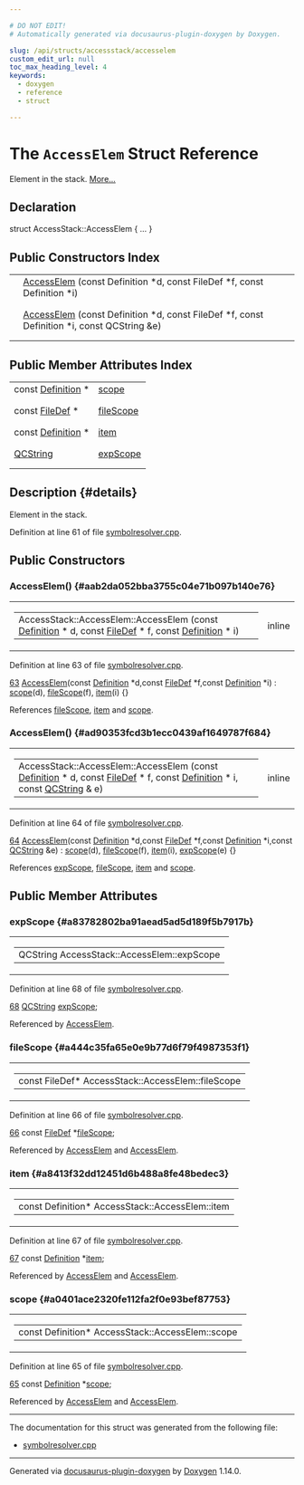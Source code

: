 ```yaml
---

# DO NOT EDIT!
# Automatically generated via docusaurus-plugin-doxygen by Doxygen.

slug: /api/structs/accessstack/accesselem
custom_edit_url: null
toc_max_heading_level: 4
keywords:
  - doxygen
  - reference
  - struct

---
```


<div class="doxyPage">

# The `AccessElem` Struct Reference

<p>Element in the stack. <a href="#details">More...</a></p>

## Declaration

<div class="doxyDeclaration">
struct AccessStack::AccessElem { ... }
</div>

## Public Constructors Index

<table class="doxyMembersIndex">

<tr class="doxyMemberIndexItem">
<td class="doxyMemberIndexItemType" align="left" valign="top"></td>
<td class="doxyMemberIndexItemName" align="left" valign="top"><a href="#aab2da052bba3755c04e71b097b140e76">AccessElem</a> (const Definition *d, const FileDef *f, const Definition *i)</td>
</tr>
<tr class="doxyMemberIndexDescription">
<td class="doxyMemberIndexDescriptionLeft"></td>
<td class="doxyMemberIndexDescriptionRight">
</td>
</tr>
<tr class="doxyMemberIndexSeparator">
<td class="doxyMemberIndexSeparator" colspan="2"></td>
</tr>

<tr class="doxyMemberIndexItem">
<td class="doxyMemberIndexItemType" align="left" valign="top"></td>
<td class="doxyMemberIndexItemName" align="left" valign="top"><a href="#ad90353fcd3b1ecc0439af1649787f684">AccessElem</a> (const Definition *d, const FileDef *f, const Definition *i, const QCString &amp;e)</td>
</tr>
<tr class="doxyMemberIndexDescription">
<td class="doxyMemberIndexDescriptionLeft"></td>
<td class="doxyMemberIndexDescriptionRight">
</td>
</tr>
<tr class="doxyMemberIndexSeparator">
<td class="doxyMemberIndexSeparator" colspan="2"></td>
</tr>

</table>

## Public Member Attributes Index

<table class="doxyMembersIndex">

<tr class="doxyMemberIndexItem">
<td class="doxyMemberIndexItemType" align="left" valign="top">const <a href="/web-doxygen/docs/api/classes/definition">Definition</a> *</td>
<td class="doxyMemberIndexItemName" align="left" valign="top"><a href="#a0401ace2320fe112fa2f0e93bef87753">scope</a></td>
</tr>
<tr class="doxyMemberIndexDescription">
<td class="doxyMemberIndexDescriptionLeft"></td>
<td class="doxyMemberIndexDescriptionRight">
</td>
</tr>
<tr class="doxyMemberIndexSeparator">
<td class="doxyMemberIndexSeparator" colspan="2"></td>
</tr>

<tr class="doxyMemberIndexItem">
<td class="doxyMemberIndexItemType" align="left" valign="top">const <a href="/web-doxygen/docs/api/classes/filedef">FileDef</a> *</td>
<td class="doxyMemberIndexItemName" align="left" valign="top"><a href="#a444c35fa65e0e9b77d6f79f4987353f1">fileScope</a></td>
</tr>
<tr class="doxyMemberIndexDescription">
<td class="doxyMemberIndexDescriptionLeft"></td>
<td class="doxyMemberIndexDescriptionRight">
</td>
</tr>
<tr class="doxyMemberIndexSeparator">
<td class="doxyMemberIndexSeparator" colspan="2"></td>
</tr>

<tr class="doxyMemberIndexItem">
<td class="doxyMemberIndexItemType" align="left" valign="top">const <a href="/web-doxygen/docs/api/classes/definition">Definition</a> *</td>
<td class="doxyMemberIndexItemName" align="left" valign="top"><a href="#a8413f32dd12451d6b488a8fe48bedec3">item</a></td>
</tr>
<tr class="doxyMemberIndexDescription">
<td class="doxyMemberIndexDescriptionLeft"></td>
<td class="doxyMemberIndexDescriptionRight">
</td>
</tr>
<tr class="doxyMemberIndexSeparator">
<td class="doxyMemberIndexSeparator" colspan="2"></td>
</tr>

<tr class="doxyMemberIndexItem">
<td class="doxyMemberIndexItemType" align="left" valign="top"><a href="/web-doxygen/docs/api/classes/qcstring">QCString</a></td>
<td class="doxyMemberIndexItemName" align="left" valign="top"><a href="#a83782802ba91aead5ad5d189f5b7917b">expScope</a></td>
</tr>
<tr class="doxyMemberIndexDescription">
<td class="doxyMemberIndexDescriptionLeft"></td>
<td class="doxyMemberIndexDescriptionRight">
</td>
</tr>
<tr class="doxyMemberIndexSeparator">
<td class="doxyMemberIndexSeparator" colspan="2"></td>
</tr>

</table>

## Description {#details}

<p>Element in the stack.</p>

<p>Definition at line 61 of file <a href="/web-doxygen/docs/api/files/src/symbolresolver-cpp">symbolresolver.cpp</a>.</p>


<div class="doxySectionDef">

## Public Constructors

### AccessElem() {#aab2da052bba3755c04e71b097b140e76}

<div class="doxyMemberItem">
<div class="doxyMemberProto">
<table class="doxyMemberLabels">
<tr class="doxyMemberLabels">
<td class="doxyMemberLabelsLeft">
<table class="doxyMemberName">
<tr>
<td class="doxyMemberName">AccessStack::AccessElem::AccessElem (const <a href="/web-doxygen/docs/api/classes/definition">Definition</a> * d, const <a href="/web-doxygen/docs/api/classes/filedef">FileDef</a> * f, const <a href="/web-doxygen/docs/api/classes/definition">Definition</a> * i)</td>
</tr>
</table>
</td>
<td class="doxyMemberLabelsRight">
<span class="doxyMemberLabels">
<span class="doxyMemberLabel inline">inline</span>
</span>
</td>
</tr>
</table>
</div>
<div class="doxyMemberDoc">



<p>Definition at line 63 of file <a href="/web-doxygen/docs/api/files/src/symbolresolver-cpp">symbolresolver.cpp</a>.</p>


<div class="doxyProgramListing">

<div class="doxyCodeLine"><span class="doxyLineNumber"><a href="#aab2da052bba3755c04e71b097b140e76">63</a></span><span class="doxyLineContent"><span class="doxyHighlight">      <a href="#aab2da052bba3755c04e71b097b140e76">AccessElem</a>(</span><span class="doxyHighlightKeyword">const</span><span class="doxyHighlight"> <a href="/web-doxygen/docs/api/classes/definition">Definition</a> *d,</span><span class="doxyHighlightKeyword">const</span><span class="doxyHighlight"> <a href="/web-doxygen/docs/api/classes/filedef">FileDef</a> *f,</span><span class="doxyHighlightKeyword">const</span><span class="doxyHighlight"> <a href="/web-doxygen/docs/api/classes/definition">Definition</a> *i) : <a href="#a0401ace2320fe112fa2f0e93bef87753">scope</a>(d), <a href="#a444c35fa65e0e9b77d6f79f4987353f1">fileScope</a>(f), <a href="#a8413f32dd12451d6b488a8fe48bedec3">item</a>(i) {}</span></span></div>

</div>


<p>References <a href="#a444c35fa65e0e9b77d6f79f4987353f1">fileScope</a>, <a href="#a8413f32dd12451d6b488a8fe48bedec3">item</a> and <a href="#a0401ace2320fe112fa2f0e93bef87753">scope</a>.</p>

</div>
</div>

### AccessElem() {#ad90353fcd3b1ecc0439af1649787f684}

<div class="doxyMemberItem">
<div class="doxyMemberProto">
<table class="doxyMemberLabels">
<tr class="doxyMemberLabels">
<td class="doxyMemberLabelsLeft">
<table class="doxyMemberName">
<tr>
<td class="doxyMemberName">AccessStack::AccessElem::AccessElem (const <a href="/web-doxygen/docs/api/classes/definition">Definition</a> * d, const <a href="/web-doxygen/docs/api/classes/filedef">FileDef</a> * f, const <a href="/web-doxygen/docs/api/classes/definition">Definition</a> * i, const <a href="/web-doxygen/docs/api/classes/qcstring">QCString</a> &amp; e)</td>
</tr>
</table>
</td>
<td class="doxyMemberLabelsRight">
<span class="doxyMemberLabels">
<span class="doxyMemberLabel inline">inline</span>
</span>
</td>
</tr>
</table>
</div>
<div class="doxyMemberDoc">



<p>Definition at line 64 of file <a href="/web-doxygen/docs/api/files/src/symbolresolver-cpp">symbolresolver.cpp</a>.</p>


<div class="doxyProgramListing">

<div class="doxyCodeLine"><span class="doxyLineNumber"><a href="#ad90353fcd3b1ecc0439af1649787f684">64</a></span><span class="doxyLineContent"><span class="doxyHighlight">      <a href="#ad90353fcd3b1ecc0439af1649787f684">AccessElem</a>(</span><span class="doxyHighlightKeyword">const</span><span class="doxyHighlight"> <a href="/web-doxygen/docs/api/classes/definition">Definition</a> *d,</span><span class="doxyHighlightKeyword">const</span><span class="doxyHighlight"> <a href="/web-doxygen/docs/api/classes/filedef">FileDef</a> *f,</span><span class="doxyHighlightKeyword">const</span><span class="doxyHighlight"> <a href="/web-doxygen/docs/api/classes/definition">Definition</a> *i,</span><span class="doxyHighlightKeyword">const</span><span class="doxyHighlight"> <a href="/web-doxygen/docs/api/classes/qcstring">QCString</a> &amp;e) : <a href="#a0401ace2320fe112fa2f0e93bef87753">scope</a>(d), <a href="#a444c35fa65e0e9b77d6f79f4987353f1">fileScope</a>(f), <a href="#a8413f32dd12451d6b488a8fe48bedec3">item</a>(i), <a href="#a83782802ba91aead5ad5d189f5b7917b">expScope</a>(e) {}</span></span></div>

</div>


<p>References <a href="#a83782802ba91aead5ad5d189f5b7917b">expScope</a>, <a href="#a444c35fa65e0e9b77d6f79f4987353f1">fileScope</a>, <a href="#a8413f32dd12451d6b488a8fe48bedec3">item</a> and <a href="#a0401ace2320fe112fa2f0e93bef87753">scope</a>.</p>

</div>
</div>

</div>

<div class="doxySectionDef">

## Public Member Attributes

### expScope {#a83782802ba91aead5ad5d189f5b7917b}

<div class="doxyMemberItem">
<div class="doxyMemberProto">
<table class="doxyMemberLabels">
<tr class="doxyMemberLabels">
<td class="doxyMemberLabelsLeft">
<table class="doxyMemberName">
<tr>
<td class="doxyMemberName">QCString AccessStack::AccessElem::expScope</td>
</tr>
</table>
</td>
</tr>
</table>
</div>
<div class="doxyMemberDoc">



<p>Definition at line 68 of file <a href="/web-doxygen/docs/api/files/src/symbolresolver-cpp">symbolresolver.cpp</a>.</p>


<div class="doxyProgramListing">

<div class="doxyCodeLine"><span class="doxyLineNumber"><a href="#a83782802ba91aead5ad5d189f5b7917b">68</a></span><span class="doxyLineContent"><span class="doxyHighlight">      <a href="/web-doxygen/docs/api/classes/qcstring">QCString</a> <a href="#a83782802ba91aead5ad5d189f5b7917b">expScope</a>;</span></span></div>

</div>


<p>Referenced by <a href="#ad90353fcd3b1ecc0439af1649787f684">AccessElem</a>.</p>

</div>
</div>

### fileScope {#a444c35fa65e0e9b77d6f79f4987353f1}

<div class="doxyMemberItem">
<div class="doxyMemberProto">
<table class="doxyMemberLabels">
<tr class="doxyMemberLabels">
<td class="doxyMemberLabelsLeft">
<table class="doxyMemberName">
<tr>
<td class="doxyMemberName">const FileDef* AccessStack::AccessElem::fileScope</td>
</tr>
</table>
</td>
</tr>
</table>
</div>
<div class="doxyMemberDoc">



<p>Definition at line 66 of file <a href="/web-doxygen/docs/api/files/src/symbolresolver-cpp">symbolresolver.cpp</a>.</p>


<div class="doxyProgramListing">

<div class="doxyCodeLine"><span class="doxyLineNumber"><a href="#a444c35fa65e0e9b77d6f79f4987353f1">66</a></span><span class="doxyLineContent"><span class="doxyHighlight">      </span><span class="doxyHighlightKeyword">const</span><span class="doxyHighlight"> <a href="/web-doxygen/docs/api/classes/filedef">FileDef</a> *<a href="#a444c35fa65e0e9b77d6f79f4987353f1">fileScope</a>;</span></span></div>

</div>


<p>Referenced by <a href="#aab2da052bba3755c04e71b097b140e76">AccessElem</a> and <a href="#ad90353fcd3b1ecc0439af1649787f684">AccessElem</a>.</p>

</div>
</div>

### item {#a8413f32dd12451d6b488a8fe48bedec3}

<div class="doxyMemberItem">
<div class="doxyMemberProto">
<table class="doxyMemberLabels">
<tr class="doxyMemberLabels">
<td class="doxyMemberLabelsLeft">
<table class="doxyMemberName">
<tr>
<td class="doxyMemberName">const Definition* AccessStack::AccessElem::item</td>
</tr>
</table>
</td>
</tr>
</table>
</div>
<div class="doxyMemberDoc">



<p>Definition at line 67 of file <a href="/web-doxygen/docs/api/files/src/symbolresolver-cpp">symbolresolver.cpp</a>.</p>


<div class="doxyProgramListing">

<div class="doxyCodeLine"><span class="doxyLineNumber"><a href="#a8413f32dd12451d6b488a8fe48bedec3">67</a></span><span class="doxyLineContent"><span class="doxyHighlight">      </span><span class="doxyHighlightKeyword">const</span><span class="doxyHighlight"> <a href="/web-doxygen/docs/api/classes/definition">Definition</a> *<a href="#a8413f32dd12451d6b488a8fe48bedec3">item</a>;</span></span></div>

</div>


<p>Referenced by <a href="#aab2da052bba3755c04e71b097b140e76">AccessElem</a> and <a href="#ad90353fcd3b1ecc0439af1649787f684">AccessElem</a>.</p>

</div>
</div>

### scope {#a0401ace2320fe112fa2f0e93bef87753}

<div class="doxyMemberItem">
<div class="doxyMemberProto">
<table class="doxyMemberLabels">
<tr class="doxyMemberLabels">
<td class="doxyMemberLabelsLeft">
<table class="doxyMemberName">
<tr>
<td class="doxyMemberName">const Definition* AccessStack::AccessElem::scope</td>
</tr>
</table>
</td>
</tr>
</table>
</div>
<div class="doxyMemberDoc">



<p>Definition at line 65 of file <a href="/web-doxygen/docs/api/files/src/symbolresolver-cpp">symbolresolver.cpp</a>.</p>


<div class="doxyProgramListing">

<div class="doxyCodeLine"><span class="doxyLineNumber"><a href="#a0401ace2320fe112fa2f0e93bef87753">65</a></span><span class="doxyLineContent"><span class="doxyHighlight">      </span><span class="doxyHighlightKeyword">const</span><span class="doxyHighlight"> <a href="/web-doxygen/docs/api/classes/definition">Definition</a> *<a href="#a0401ace2320fe112fa2f0e93bef87753">scope</a>;</span></span></div>

</div>


<p>Referenced by <a href="#aab2da052bba3755c04e71b097b140e76">AccessElem</a> and <a href="#ad90353fcd3b1ecc0439af1649787f684">AccessElem</a>.</p>

</div>
</div>

</div>

<hr/>

The documentation for this struct was generated from the following file:

<ul>
<li><a href="/web-doxygen/docs/api/files/src/symbolresolver-cpp">symbolresolver.cpp</a></li>
</ul>

<hr/>

<p class="doxyGeneratedBy">Generated via <a href="https://github.com/xpack/docusaurus-plugin-doxygen">docusaurus-plugin-doxygen</a> by <a href="https://www.doxygen.nl">Doxygen</a> 1.14.0.</p>

</div>
